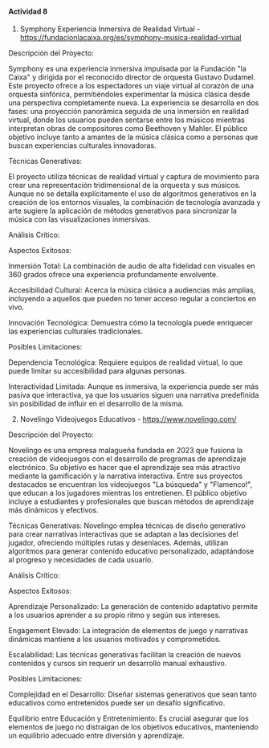 #### Actividad 8


1. Symphony Experiencia Inmersiva de Realidad Virtual - https://fundacionlacaixa.org/es/symphony-musica-realidad-virtual


Descripción del Proyecto:


Symphony es una experiencia inmersiva impulsada por la Fundación "la Caixa" y dirigida por el reconocido director de orquesta Gustavo Dudamel. Este proyecto ofrece a los espectadores un viaje virtual al corazón de una 
orquesta sinfónica, permitiéndoles experimentar la música clásica desde una perspectiva completamente nueva. La experiencia se desarrolla en dos fases: una proyección panorámica seguida de una inmersión en realidad 
virtual, donde los usuarios pueden sentarse entre los músicos mientras interpretan obras de compositores como Beethoven y Mahler. El público objetivo incluye tanto a amantes de la música clásica como a personas que 
buscan experiencias culturales innovadoras. 


Técnicas Generativas:

El proyecto utiliza técnicas de realidad virtual y captura de movimiento para crear una representación tridimensional de la orquesta y sus músicos. Aunque no se detalla explícitamente el uso de algoritmos generativos 
en la creación de los entornos visuales, la combinación de tecnología avanzada y arte sugiere la aplicación de métodos generativos para sincronizar la música con las visualizaciones inmersivas.

Análisis Crítico:

Aspectos Exitosos:

Inmersión Total: La combinación de audio de alta fidelidad con visuales en 360 grados ofrece una experiencia profundamente envolvente.

Accesibilidad Cultural: Acerca la música clásica a audiencias más amplias, incluyendo a aquellos que pueden no tener acceso regular a conciertos en vivo.

Innovación Tecnológica: Demuestra cómo la tecnología puede enriquecer las experiencias culturales tradicionales.

Posibles Limitaciones:

Dependencia Tecnológica: Requiere equipos de realidad virtual, lo que puede limitar su accesibilidad para algunas personas.

Interactividad Limitada: Aunque es inmersiva, la experiencia puede ser más pasiva que interactiva, ya que los usuarios siguen una narrativa predefinida sin posibilidad de influir en el desarrollo de la misma.




2. Novelingo Videojuegos Educativos - https://www.novelingo.com/
   
Descripción del Proyecto:

Novelingo es una empresa malagueña fundada en 2023 que fusiona la creación de videojuegos con el desarrollo de programas de aprendizaje electrónico. Su objetivo es hacer que el aprendizaje sea más atractivo mediante 
la gamificación y la narrativa interactiva. Entre sus proyectos destacados se encuentran los videojuegos "La búsqueda" y "Flamenco!", que educan a los jugadores mientras los entretienen. El público objetivo incluye a 
estudiantes y profesionales que buscan métodos de aprendizaje más dinámicos y efectivos. 


Técnicas Generativas:
Novelingo emplea técnicas de diseño generativo para crear narrativas interactivas que se adaptan a las decisiones del jugador, ofreciendo múltiples rutas y desenlaces. Además, utilizan algoritmos para generar contenido 
educativo personalizado, adaptándose al progreso y necesidades de cada usuario.

Análisis Crítico:

Aspectos Exitosos:

Aprendizaje Personalizado: La generación de contenido adaptativo permite a los usuarios aprender a su propio ritmo y según sus intereses.

Engagement Elevado: La integración de elementos de juego y narrativas dinámicas mantiene a los usuarios motivados y comprometidos.

Escalabilidad: Las técnicas generativas facilitan la creación de nuevos contenidos y cursos sin requerir un desarrollo manual exhaustivo.

Posibles Limitaciones:

Complejidad en el Desarrollo: Diseñar sistemas generativos que sean tanto educativos como entretenidos puede ser un desafío significativo.

Equilibrio entre Educación y Entretenimiento: Es crucial asegurar que los elementos de juego no distraigan de los objetivos educativos, manteniendo un equilibrio adecuado entre diversión y aprendizaje.
















